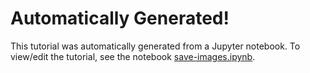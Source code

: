 # Automatically Generated!

This tutorial was automatically generated from a Jupyter notebook.
To view/edit the tutorial, see the notebook [save-images.ipynb](../notebooks/2-save-images.ipynb).

